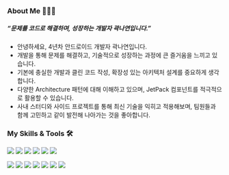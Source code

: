 ### About Me 👩🏻‍💻

##### “문제를 코드로 해결하며, 성장하는 개발자 곽나연입니다.”

- 안녕하세요, 4년차 안드로이드 개발자 곽나연입니다.
- 개발을 통해 문제를 해결하고, 기술적으로 성장하는 과정에 큰 즐거움을 느끼고 있습니다.
- 기본에 충실한 개발과 클린 코드 작성, 확장성 있는 아키텍처 설계를 중요하게 생각합니다.
- 다양한 Architecture 패턴에 대해 이해하고 있으며, JetPack 컴포넌트를 적극적으로 활용할 수 있습니다.
- 사내 스터디와 사이드 프로젝트를 통해 최신 기술을 익히고 적용해보며, 팀원들과 함께 고민하고 같이 발전해 나아가는 것을 좋아합니다.


  
### My Skills & Tools 🛠
<img src="https://img.shields.io/badge/Android-3DDC84?style=flat-square&logo=Android&logoColor=white"/></a>
<img src="https://img.shields.io/badge/Kotlin-7F52FF?style=flat-square&logo=Kotlin&logoColor=white"/></a>
<img src="https://img.shields.io/badge/Java-007396?style=flat-square&logo=Java&logoColor=white"/></a>
<img src="https://img.shields.io/badge/Jetpack Compose-4285F4?style=flat-square&logo=jetpackcompose&logoColor=white"/></a>
<img src="https://img.shields.io/badge/Flutter-02569B?style=flat-square&logo=Flutter&logoColor=white"/></a>
<img src="https://img.shields.io/badge/Dart-0175C2?style=flat-square&logo=dart&logoColor=white"/></a>

<img src="https://img.shields.io/badge/Android Studio-3DDC84?style=flat-square&logo=Android Studio&logoColor=white"/></a>
<img src="https://img.shields.io/badge/Visual Studio Code-007ACC?style=flat-square&logo=Visual Studio Code&logoColor=white"/></a>
<img src="https://img.shields.io/badge/Github-181717?style=flat-square&logo=github&logoColor=white"/></a>
<img src="https://img.shields.io/badge/Subversion-809CC9?style=flat-square&logo=subversion&logoColor=white"/></a>
<img src="https://img.shields.io/badge/Xcode-147EFB?style=flat-square&logo=Xcode&logoColor=white"/></a>
<img src="https://img.shields.io/badge/Firebase-FFCA28?style=flat-square&logo=Firebase&logoColor=white"/></a>
<img src="https://img.shields.io/badge/Postman-FF6C37?style=flat-square&logo=Postman&logoColor=white"/></a>

